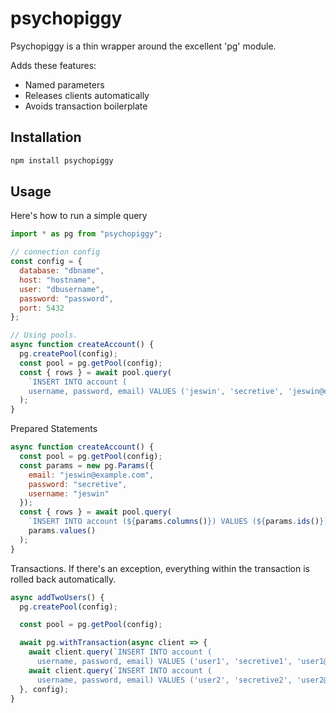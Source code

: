 # psychopiggy

Psychopiggy is a thin wrapper around the excellent 'pg' module.

Adds these features:

- Named parameters
- Releases clients automatically
- Avoids transaction boilerplate

## Installation

```bash
npm install psychopiggy
```

## Usage

Here's how to run a simple query

```js
import * as pg from "psychopiggy";

// connection config
const config = {
  database: "dbname",
  host: "hostname",
  user: "dbusername",
  password: "password",
  port: 5432
};

// Using pools.
async function createAccount() {
  pg.createPool(config);
  const pool = pg.getPool(config);
  const { rows } = await pool.query(
    `INSERT INTO account (
    username, password, email) VALUES ('jeswin', 'secretive', 'jeswin@example.com')`
  );
}
```

Prepared Statements

```js
async function createAccount() {
  const pool = pg.getPool(config);
  const params = new pg.Params({
    email: "jeswin@example.com",
    password: "secretive",
    username: "jeswin"
  });
  const { rows } = await pool.query(
    `INSERT INTO account (${params.columns()}) VALUES (${params.ids()})`,
    params.values()
  );
}
```

Transactions. If there's an exception, everything within the transaction is rolled back automatically.

```js
async addTwoUsers() {
  pg.createPool(config);

  const pool = pg.getPool(config);

  await pg.withTransaction(async client => {
    await client.query(`INSERT INTO account (
      username, password, email) VALUES ('user1', 'secretive1', 'user1@example.com')`);
    await client.query(`INSERT INTO account (
      username, password, email) VALUES ('user2', 'secretive2', 'user2@example.com')`);
  }, config);
}
```